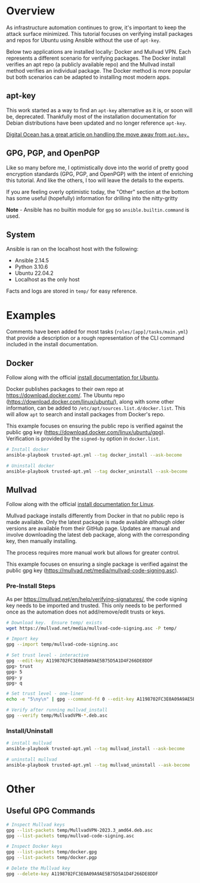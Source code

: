 
# Overview

As infrastructure automation continues to grow, it's important to keep the attack surface minimized.  This tutorial focuses on verifying install packages and repos for Ubuntu using Ansible without the use of `apt-key`.

Below two applications are installed locally:  Docker and Mullvad VPN.  Each represents a different scenario for verifying packages.  The Docker install verifies an apt repo (a publicly available repo) and the Mullvad install method verifies an individual package.  The Docker method is more popular but both scenarios can be adapted to installing most modern apps.

## apt-key

This work started as a way to find an `apt-key` alternative as it is, or soon will be, deprecated.  Thankfully most of the installation documentation for Debian distributions have been updated and no longer reference `apt-key`.

[Digital Ocean has a great article on handling the move away from `apt-key.`](https://www.digitalocean.com/community/tutorials/how-to-handle-apt-key-and-add-apt-repository-deprecation-using-gpg-to-add-external-repositories-on-ubuntu-22-04)

## GPG, PGP, and OpenPGP

Like so many before me, I optimistically dove into the world of pretty good encryption standards (GPG, PGP, and OpenPGP) with the intent of enriching this tutorial.  And like the others, I too will leave the details to the experts.

If you are feeling overly optimistic today, the "Other" section at the bottom has some useful (hopefully) information for drilling into the nitty-gritty

**Note** - Ansible has no builtin module for `gpg` so `ansible.builtin.command` is used.

## System

Ansible is ran on the localhost host with the following:
- Ansible 2.14.5
- Python 3.10.6
- Ubuntu 22.04.2 
- Localhost as the only host

Facts and logs are stored in `temp/` for easy reference.

# Examples

Comments have been added for most tasks (`roles/[app]/tasks/main.yml`) that provide a description or a rough representation of the CLI command included in the install documentation.  

## Docker

Follow along with the official [install documentation for Ubuntu](https://docs.docker.com/engine/install/ubuntu/).

Docker publishes packages to their own repo at https://download.docker.com/.  The Ubuntu repo (https://download.docker.com/linux/ubuntu/), along with some other information, can be added to `/etc/apt/sources.list.d/docker.list`.  This will allow `apt` to search and install packages from Docker's repo.  

This example focuses on ensuring the public repo is verified against the public gpg key (https://download.docker.com/linux/ubuntu/gpg).  Verification is provided by the `signed-by` option in `docker.list`.

```bash
# Install docker
ansible-playbook trusted-apt.yml --tag docker_install --ask-become

# Uninstall docker
ansible-playbook trusted-apt.yml --tag docker_uninstall --ask-become
```

## Mullvad

Follow along with the official [install documentation for Linux](https://mullvad.net/en/help/install-mullvad-app-linux/).

Mullvad package installs differently from Docker in that no public repo is made available.  Only the latest package is made available although older versions are available from their GitHub page.  Updates are manual and involve downloading the latest deb package, along with the corresponding key, then manually installing.

The process requires more manual work but allows for greater control.

This example focuses on ensuring a single package is verified against the public gpg key (https://mullvad.net/media/mullvad-code-signing.asc).

### Pre-Install Steps

As per https://mullvad.net/en/help/verifying-signatures/, the code signing key needs to be imported and trusted.  This only needs to be performed once as the automation does not add/remove/edit trusts or keys.

```bash
# Download key.  Ensure temp/ exists
wget https://mullvad.net/media/mullvad-code-signing.asc -P temp/

# Import key
gpg --import temp/mullvad-code-signing.asc

# Set trust level - interactive
gpg --edit-key A1198702FC3E0A09A9AE5B75D5A1D4F266DE8DDF
gpg> trust
gpg> 5
gpg> y
gpg> q

# Set trust level - one-liner
echo -e "5\ny\n" | gpg --command-fd 0 --edit-key A1198702FC3E0A09A9AE5B75D5A1D4F266DE8DDF trust

# Verify after running mullvad_install
gpg --verify temp/MullvadVPN-*.deb.asc
```

### Install/Uninstall

```bash
# install mullvad
ansible-playbook trusted-apt.yml --tag mullvad_install --ask-become

# uninstall mullvad
ansible-playbook trusted-apt.yml --tag mullvad_uninstall --ask-become
```

# Other

## Useful GPG Commands

```bash
# Inspect Mullvad keys
gpg --list-packets temp/MullvadVPN-2023.3_amd64.deb.asc
gpg --list-packets temp/mullvad-code-signing.asc

# Inspect Docker keys
gpg --list-packets temp/docker.gpg
gpg --list-packets temp/docker.pgp

# Delete the Mullvad key 
gpg --delete-key A1198702FC3E0A09A9AE5B75D5A1D4F266DE8DDF
```